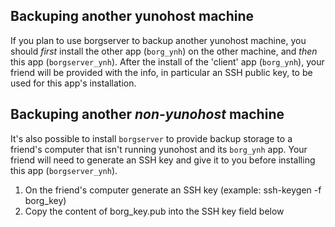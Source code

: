 ## Backuping another yunohost machine
If you plan to use borgserver to backup another yunohost machine, you should *first* install the other app (`borg_ynh`) on the other machine, and *then* this app (`borgserver_ynh`). After the install of the 'client' app (`borg_ynh`), your friend will be provided with the info, in particular an SSH public key, to be used for this app's installation.

## Backuping another _non-yunohost_ machine
It's also possible to install `borgserver` to provide backup storage to a friend's computer that isn't running yunohost and its `borg_ynh` app. Your friend will need to generate an SSH key and give it to you before installing this app (`borgserver_ynh`).
1. On the friend's computer generate an SSH key (example: ssh-keygen -f borg_key)
2. Copy the content of borg_key.pub into the SSH key field below

